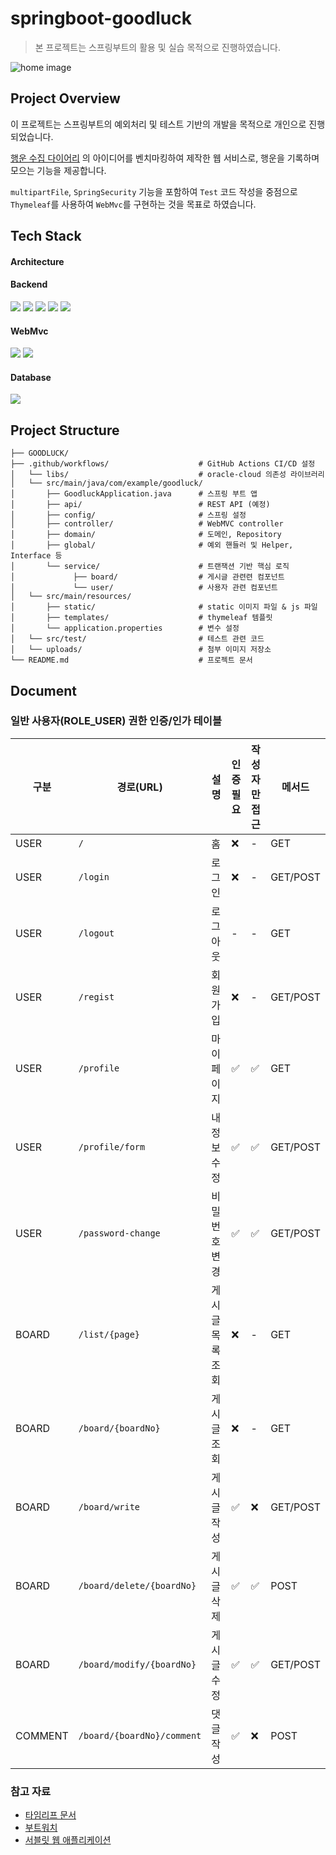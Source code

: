 # springboot-goodluck
> 본 프로젝트는 스프링부트의 활용 및 실습 목적으로 진행하였습니다.
> 
![home image](image.png)
## Project Overview
이 프로젝트는 스프링부트의 예외처리 및 테스트 기반의 개발을 목적으로 개인으로 진행되었습니다. 

[행운 수집 다이어리](http://www.10x10.co.kr/shopping/category_prd.asp?itemid=4783393) 의 아이디어를 벤치마킹하여 제작한 웹 서비스로, 행운을 기록하며 모으는 기능을 제공합니다.

`multipartFile`, `SpringSecurity` 기능을 포함하여 `Test` 코드 작성을 중점으로 `Thymeleaf`를 사용하여 `WebMvc`를 구현하는 것을 목표로 하였습니다.

## Tech Stack

#### Architecture
> 

#### Backend
<div align=""> 
  <img src="https://img.shields.io/badge/Java17-007396?style=for-the-badge&logo=java&logoColor=white"/>
  <img src="https://img.shields.io/badge/SpringBoot-6DB33F?style=for-the-badge&logo=springboot&logoColor=white"/>
  <img src="https://img.shields.io/badge/Apache%20Tomcat-F8DC75?style=for-the-badge&logo=apachetomcat&logoColor=white"/>
  <img src="https://img.shields.io/badge/JdbcTemplate-007396?style=for-the-badge&logoColor=white"/>
  <img src="https://img.shields.io/badge/JUnit5-25A162?style=for-the-badge&logo=junit5&logoColor=white"/>
</div>

#### WebMvc
<div align="">
  <img src="https://img.shields.io/badge/thymeleaf-005F0F?style=for-the-badge&logo=thymeleaf&logoColor=white"/>
  <img src="https://img.shields.io/badge/bootstrap-7952B3?style=for-the-badge&logo=bootstrap&logoColor=white"/>
</div>

#### Database
<div align="">
  <img src="https://img.shields.io/badge/Oracle%20Cloud-DA291C?style=for-the-badge&logoColor=white"/> 
</div>

## Project Structure
```
├── GOODLUCK/
├── .github/workflows/                    # GitHub Actions CI/CD 설정
│   └── libs/                             # oracle-cloud 의존성 라이브러리 
│   └── src/main/java/com/example/goodluck/
│       ├── GoodluckApplication.java      # 스프링 부트 앱
│       ├── api/                          # REST API (예정)
│       ├── config/                       # 스프링 설정
│       ├── controller/                   # WebMVC controller
│       ├── domain/                       # 도메인, Repository 
│       ├── global/                       # 예외 핸들러 및 Helper, Interface 등
│       └── service/                      # 트랜잭션 기반 핵심 로직
│             ├── board/                  # 게시글 관련련 컴포넌트
│             └── user/                   # 사용자 관련 컴포넌트
│   └── src/main/resources/
│       ├── static/                       # static 이미지 파일 & js 파일
│       ├── templates/                    # thymeleaf 템플릿
│       └── application.properties        # 변수 설정
│   └── src/test/                         # 테스트 관련 코드
│   └── uploads/                          # 첨부 이미지 저장소 
└── README.md                             # 프로젝트 문서
```
## Document
### 일반 사용자(ROLE_USER) 권한 인증/인가 테이블
|구분|경로(URL)|설명|인증 필요|작성자만 접근|메서드| 
|---|------------|------------|---|---|--------|
|USER|`/`|홈|❌| - |GET|
|USER|`/login`|로그인|❌| - |GET/POST|
|USER|`/logout`|로그아웃| - | - |GET|
|USER|`/regist`|회원가입|❌| - |GET/POST|
|USER|`/profile`|마이 페이지|✅|✅|GET|
|USER|`/profile/form`|내 정보 수정|✅|✅|GET/POST|
|USER|`/password-change`|비밀번호 변경|✅|✅|GET/POST|
|BOARD|`/list/{page}`|게시글 목록 조회|❌| - |GET|
|BOARD|`/board/{boardNo}`|게시글 조회|❌| - |GET|
|BOARD|`/board/write`|게시글 작성|✅|❌|GET/POST|
|BOARD|`/board/delete/{boardNo}`|게시글 삭제|✅|✅|POST|
|BOARD|`/board/modify/{boardNo}`|게시글 수정|✅|✅|GET/POST|
|COMMENT|`/board/{boardNo}/comment`|댓글 작성|✅|❌|POST|

### 참고 자료
- [타임리프 문서](https://www.thymeleaf.org/doc/tutorials/3.1/usingthymeleaf.html)
- [부트워치](https://bootswatch.com/minty/)
- [서블릿 웹 애플리케이션](https://docs.spring.io/spring-boot/reference/web/servlet.html#web.servlet.spring-mvc.static-content)